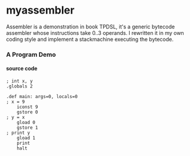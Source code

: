 #	myassembler

Assembler is a demonstration in book TPDSL, it's a generic bytecode assembler whose instructions take 0..3 operands.
I rewritten it in my own coding style and implement a stackmachine executing the bytecode.


###	A Program Demo

####	source code
	; int x, y	
	.globals 2 

	.def main: args=0, locals=0
	; x = 9
		iconst 9
		gstore 0
	; y = x
		gload 0
		gstore 1
	; print y
		gload 1
		print 
		halt
	